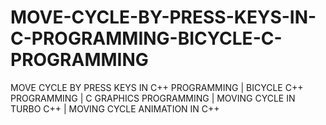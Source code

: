 # MOVE-CYCLE-BY-PRESS-KEYS-IN-C-PROGRAMMING-BICYCLE-C-PROGRAMMING
MOVE CYCLE BY PRESS KEYS IN C++ PROGRAMMING | BICYCLE C++ PROGRAMMING | C GRAPHICS PROGRAMMING | MOVING CYCLE IN TURBO C++ | MOVING CYCLE ANIMATION IN C++ 
